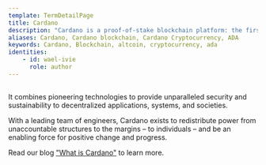 ```yaml
---
template: TermDetailPage
title: Cardano
description: "Cardano is a proof-of-stake blockchain platform: the first to be founded on peer-reviewed research and developed through evidence-based methods."
aliases: Cardano, Cardano blockchain, Cardano Cryptocurrency, ADA
keywords: Cardano, Blockchain, altcoin, cryptocurrency, ada
identities: 
    - id: wael-ivie
      role: author
---
```


##

It combines pioneering technologies to provide unparalleled security and sustainability to decentralized applications, systems, and societies.

With a leading team of engineers, Cardano exists to redistribute power from unaccountable structures to the margins – to individuals – and be an enabling force for positive change and progress. 

Read our blog ["What is Cardano"](/en/blogs/what-is-cardano.md) to learn more.